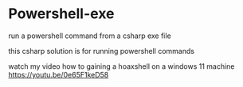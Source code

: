 # Powershell-exe
run a powershell command from a csharp exe file

this csharp solution is for running powershell commands

watch my video how to gaining a hoaxshell on a windows 11 machine https://youtu.be/0e65F1keD58

